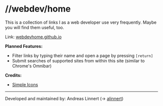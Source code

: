 # //webdev/home

This is a collection of links I as a web developer use very frequently. Maybe you will find them useful, too.

Link: [webdevhome.github.io](https://webdevhome.github.io)

**Planned Features:**

- Filter links by typing their name and open a page by pressing `[return]`
- Submit searches of supported sites from within this site (similar to Chrome's Omnibar)

**Credits:**

- [Simple Icons](http://simpleicons.org/)

---

Developed and maintained by: Andreas Linnert (→ [alinnert](https://github.com/alinnert))